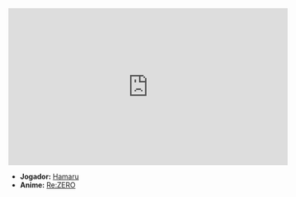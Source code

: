 <iframe width="560" height="315" src="https://www.youtube.com/embed/0Vwwr3VGsYg?si=5OEDg2Yd2OM5dNpl" title="YouTube video player" frameborder="0" allow="accelerometer; autoplay; clipboard-write; encrypted-media; gyroscope; picture-in-picture; web-share" referrerpolicy="strict-origin-when-cross-origin" allowfullscreen></iframe>

- **Jogador:** [Hamaru](content/Membros/Hamaru.md)
- **Anime:** [Re:ZERO](content/Animes/Re_ZERO.md)
